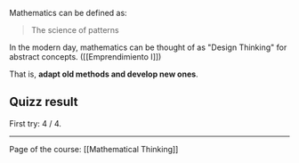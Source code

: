 Mathematics can be defined as:

> The science of patterns
    
In the modern day, mathematics can be thought of as "Design Thinking" for abstract concepts. ([[Emprendimiento I]])

That is, **adapt old methods and develop new ones**.

## Quizz result
First try: 4 / 4.

--- 
Page of the course: [[Mathematical Thinking]]
